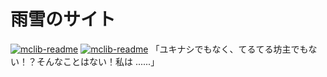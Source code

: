 雨雪のサイト
=====
[![mclib-readme](https://img.shields.io/badge/html-5-blue.svg?style=flat-square)](https://iamyukino.github.io/) [![mclib-readme](https://img.shields.io/badge/license-GPL-orange.svg?style=flat-square)](https://github.com/iamyukino/iamyukino.github.io/blob/main/LICENSE)
「ユキナシでもなく、てるてる坊主でもない！？そんなことはない！私は ......」